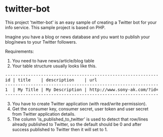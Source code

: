 twitter-bot
===========

This project 'twitter-bot' is an easy sample of creating a Twitter bot for your info service. This sample project is based on PHP.

Imagine you have a blog or news database and you want to publish your blog/news to your Twitter followers.

Requirements:<br>
1. You need to have news/article/blog table<br>
2. Your table structure usually looks like this.<br>

<pre>
---------------------------------------------------------------------------------------------------------------
id | title    | description    | url                          | published_datetime  | is_published_to_twitter |
---------------------------------------------------------------------------------------------------------------
1  | My Title | My Description | http://www.sony-ak.com/?id=3 | 2014-01-05 13:10:00 | 0                       |
---------------------------------------------------------------------------------------------------------------
</pre>

3. You have to create Twitter application (with read/write permission).<br>
4. Get the consumer key, consumer secret, user token and user secret from Twitter application details.<br>
5. The column 'is_published_to_twitter' is used to detect that row/lines already published to Twitter, so the default should be 0 and after success published to Twitter then it will set to 1.<br> 

